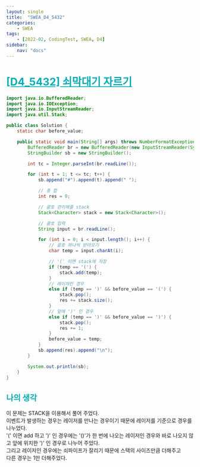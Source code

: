 ```yaml
---
layout: single
title:  "SWEA_D4_5432"
categories: 
    - SWEA
tags: 
    - [2022-02, CodingTest, SWEA, D4]
sidebar:
    nav: "docs"
---
```


# <b><a style="color:#00adb5" href="https://swexpertacademy.com/main/code/problem/problemDetail.do?contestProbId=AWVl47b6DGMDFAXm" target=_blank>[D4_5432] 쇠막대기 자르기</a></b>

```java
import java.io.BufferedReader;
import java.io.IOException;
import java.io.InputStreamReader;
import java.util.Stack;

public class Solution {
	static char before_value;

	public static void main(String[] args) throws NumberFormatException, IOException {
		BufferedReader br = new BufferedReader(new InputStreamReader(System.in));
		StringBuilder sb = new StringBuilder();

		int tc = Integer.parseInt(br.readLine());

		for (int t = 1; t <= tc; t++) {
			sb.append("#").append(t).append(" ");

			// 총 합
			int res = 0;

			// 괄호 관리해줄 stack
			Stack<Character> stack = new Stack<Character>();

			// 괄호 입력
			String input = br.readLine();

			for (int i = 0; i < input.length(); i++) {
				// 괄호 하나씩 받아오기
				char temp = input.charAt(i);

				// '(' 이면 stack에 저장
				if (temp == '(') {
					stack.add(temp);
				}
				// 레이져인 경우
				else if (temp == ')' && before_value == '(') {
					stack.pop();
					res += stack.size();
				}
				// 앞에 ')' 인 경우
				else if (temp == ')' && before_value == ')') {
					stack.pop();
					res += 1;
				}
				before_value = temp;
			}
			sb.append(res).append("\n");
		}

		System.out.println(sb);
	}
}
```


## <b><a style="color:#00adb5">나의 생각</a></b>
이 문제는 STACK을 이용해서 풀어 주었다. <br>
이벤트가 발생하는 경우는 레이저를 만나는 경우이기 때문에 레이저를 기준으로 경우를 나누었다.<br>
'(' 이면 add 하고 ')' 인 경우에는 '()'가 한 번에 나오는 레이저인 경우와 바로 나오지 않고 앞에 위치한 ')' 인 경우로 나누어 주었다.<br>
그리고 레이저인 경우에는 쇠파이프가 잘리기 때문에 스택의 사이즈만큼 더해주고<br>
다른 경우는 1만 더해주었다.